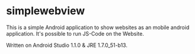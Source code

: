 # simplewebview
This is a simple Android application to show websites as an mobile android application.
It's possible to run JS-Code on the Website.

Written on Android Studio 1.1.0 & JRE 1.7.0_51-b13.
